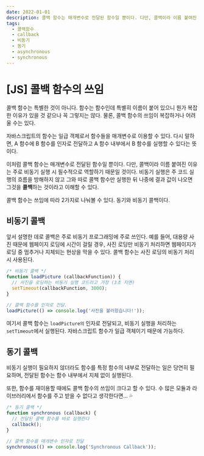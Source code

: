 ```yaml
---
date: 2022-01-01
description: 콜백 함수는 매개변수로 전달된 함수일 뿐이다. 다만, 콜백이라 이름 붙여진 이유는 주로 비동기적 실행에 쓰이기 때문일 것이다.
tags:
  - 콜백함수
  - callback
  - 비동기
  - 동기
  - asynchronous
  - synchronous
---
```


# [JS] 콜백 함수의 쓰임

콜백 함수는 특별한 것이 아니다. 함수는 함수인데 특별히 이름이 붙어 있으니 뭔가 복잡한 이유가 있을 것 같으나 꼭 그렇지는 않다. 물론, 콜백 함수의 쓰임이 복잡하거나 어려울 수는 있다.

자바스크립트의 함수는 일급 객체로서 함수들을 매개변수로 이용할 수 있다. 다시 말하면, A 함수에 B 함수를 인자로 전달하고 A 함수 내부에서 B 함수를 실행할 수 있다는 뜻이다.

이처럼 콜백 함수는 매개변수로 전달된 함수일 뿐이다. 다만, 콜백이라 이름 붙여진 이유는 주로 비동기 실행 시 필수적으로 역할하기 때문일 것이다. 비동기 실행은 주 코드 실행의 흐름을 방해하지 않고 그와 따로 콜백 함수만 실행한 뒤 나중에 결과 값이 나오면 그것을 **콜백**하는 것이라고 이해할 수 있다.

콜백 함수는 쓰임에 따라 2가지로 나눠볼 수 있다. 동기와 비동기 콜백이다.

## 비동기 콜백

앞서 설명한 데로 콜백은 주로 비동기 프로그래밍에 주로 쓰인다. 예를 들어, 대용량 사진 때문에 웹페이지 로딩에 시간이 걸릴 경우, 사진 로딩만 비동기 처리하면 웹페이지가 로딩 중 멈추거나 지체되는 현상을 막을 수 있다. 콜백 함수는 사진 로딩의 비동기 처리 시 사용된다.

```js
/* 비동기 콜백 */
function loadPicture (callbackFunction)) {
  // 사진을 로딩하는 비동기 실행 코드라고 가정 (3초 지연)
  setTimeout(callbackFunction, 3000);
}

// 콜백 함수를 인자로 전달.
loadPicture(() => console.log('사진을 불러왔습니다!'));
```

여기서 콜백 함수는 `loadPicture의` 인자로 전달되고, 비동기 실행을 처리하는 `setTimeout`에서 실행된다. 자바스크립트 함수가 일급 객체이기 때문에 가능하다.

## 동기 콜백

비동기 실행이 필요하지 않더라도 함수를 특정 함수의 내부로 전달하는 일은 당연히 필요하며, 전달된 함수는 함수 내부에서 지체 없이 실행된다.

또한, 함수를 재이용할 때에도 콜백 함수의 쓰임이 크다고 할 수 있다. 수 많은 모듈과 라이브러리에서 함수를 주고 받을 수 없다고 생각한다면... :sweat_drops:

```js
/* 동기 콜백 */
function synchronous (callback) {
  // 전달된 콜백 함수를 바로 실행한다
  callback();
}

// 콜백 함수를 매개변수 인자로 전달
synchronous(() => console.log('Synchronous Callback'));
```
